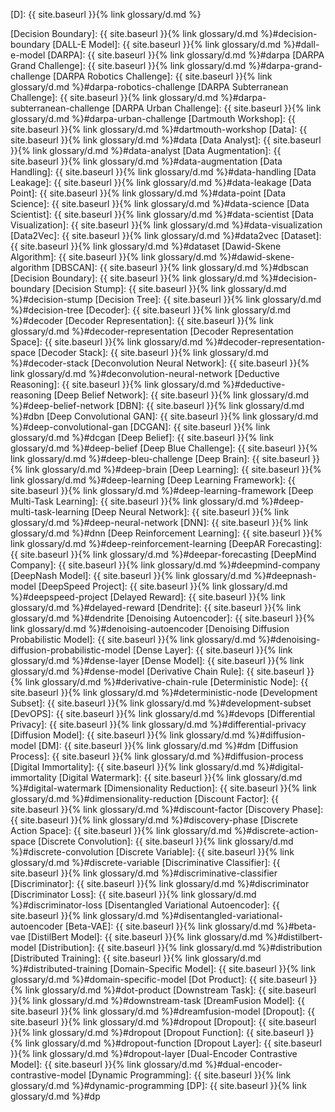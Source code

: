 [D]: {{ site.baseurl }}{% link glossary/d.md %}

[Decision Boundary]: {{ site.baseurl }}{% link glossary/d.md %}#decision-boundary
[DALL-E Model]: {{ site.baseurl }}{% link glossary/d.md %}#dall-e-model
[DARPA]: {{ site.baseurl }}{% link glossary/d.md %}#darpa
[DARPA Grand Challenge]: {{ site.baseurl }}{% link glossary/d.md %}#darpa-grand-challenge
[DARPA Robotics Challenge]: {{ site.baseurl }}{% link glossary/d.md %}#darpa-robotics-challenge
[DARPA Subterranean Challenge]: {{ site.baseurl }}{% link glossary/d.md %}#darpa-subterranean-challenge
[DARPA Urban Challenge]: {{ site.baseurl }}{% link glossary/d.md %}#darpa-urban-challenge
[Dartmouth Workshop]: {{ site.baseurl }}{% link glossary/d.md %}#dartmouth-workshop
[Data]: {{ site.baseurl }}{% link glossary/d.md %}#data
[Data Analyst]: {{ site.baseurl }}{% link glossary/d.md %}#data-analyst
[Data Augmentation]: {{ site.baseurl }}{% link glossary/d.md %}#data-augmentation
[Data Handling]: {{ site.baseurl }}{% link glossary/d.md %}#data-handling
[Data Leakage]: {{ site.baseurl }}{% link glossary/d.md %}#data-leakage
[Data Point]: {{ site.baseurl }}{% link glossary/d.md %}#data-point
[Data Science]: {{ site.baseurl }}{% link glossary/d.md %}#data-science
[Data Scientist]: {{ site.baseurl }}{% link glossary/d.md %}#data-scientist
[Data Visualization]: {{ site.baseurl }}{% link glossary/d.md %}#data-visualization
[Data2Vec]: {{ site.baseurl }}{% link glossary/d.md %}#data2vec
[Dataset]: {{ site.baseurl }}{% link glossary/d.md %}#dataset
[Dawid-Skene Algorithm]: {{ site.baseurl }}{% link glossary/d.md %}#dawid-skene-algorithm
[DBSCAN]: {{ site.baseurl }}{% link glossary/d.md %}#dbscan
[Decision Boundary]: {{ site.baseurl }}{% link glossary/d.md %}#decision-boundary
[Decision Stump]: {{ site.baseurl }}{% link glossary/d.md %}#decision-stump
[Decision Tree]: {{ site.baseurl }}{% link glossary/d.md %}#decision-tree
[Decoder]: {{ site.baseurl }}{% link glossary/d.md %}#decoder
[Decoder Representation]: {{ site.baseurl }}{% link glossary/d.md %}#decoder-representation
[Decoder Representation Space]: {{ site.baseurl }}{% link glossary/d.md %}#decoder-representation-space
[Decoder Stack]: {{ site.baseurl }}{% link glossary/d.md %}#decoder-stack
[Deconvolution Neural Network]: {{ site.baseurl }}{% link glossary/d.md %}#deconvolution-neural-network
[Deductive Reasoning]: {{ site.baseurl }}{% link glossary/d.md %}#deductive-reasoning
[Deep Belief Network]: {{ site.baseurl }}{% link glossary/d.md %}#deep-belief-network
[DBN]: {{ site.baseurl }}{% link glossary/d.md %}#dbn
[Deep Convolutional GAN]: {{ site.baseurl }}{% link glossary/d.md %}#deep-convolutional-gan
[DCGAN]: {{ site.baseurl }}{% link glossary/d.md %}#dcgan
[Deep Belief]: {{ site.baseurl }}{% link glossary/d.md %}#deep-belief
[Deep Blue Challenge]: {{ site.baseurl }}{% link glossary/d.md %}#deep-bleu-challenge
[Deep Brain]: {{ site.baseurl }}{% link glossary/d.md %}#deep-brain
[Deep Learning]: {{ site.baseurl }}{% link glossary/d.md %}#deep-learning
[Deep Learning Framework]: {{ site.baseurl }}{% link glossary/d.md %}#deep-learning-framework
[Deep Multi-Task Learning]: {{ site.baseurl }}{% link glossary/d.md %}#deep-multi-task-learning
[Deep Neural Network]: {{ site.baseurl }}{% link glossary/d.md %}#deep-neural-network
[DNN]: {{ site.baseurl }}{% link glossary/d.md %}#dnn
[Deep Reinforcement Learning]: {{ site.baseurl }}{% link glossary/d.md %}#deep-reinforcement-learning
[DeepAR Forecasting]: {{ site.baseurl }}{% link glossary/d.md %}#deepar-forecasting
[DeepMind Company]: {{ site.baseurl }}{% link glossary/d.md %}#deepmind-company
[DeepNash Model]: {{ site.baseurl }}{% link glossary/d.md %}#deepnash-model
[DeepSpeed Project]: {{ site.baseurl }}{% link glossary/d.md %}#deepspeed-project
[Delayed Reward]: {{ site.baseurl }}{% link glossary/d.md %}#delayed-reward
[Dendrite]: {{ site.baseurl }}{% link glossary/d.md %}#dendrite
[Denoising Autoencoder]: {{ site.baseurl }}{% link glossary/d.md %}#denoising-autoencoder
[Denoising Diffusion Probabilistic Model]: {{ site.baseurl }}{% link glossary/d.md %}#denoising-diffusion-probabilistic-model
[Dense Layer]: {{ site.baseurl }}{% link glossary/d.md %}#dense-layer
[Dense Model]: {{ site.baseurl }}{% link glossary/d.md %}#dense-model
[Derivative Chain Rule]: {{ site.baseurl }}{% link glossary/d.md %}#derivative-chain-rule
[Deterministic Node]: {{ site.baseurl }}{% link glossary/d.md %}#deterministic-node
[Development Subset]: {{ site.baseurl }}{% link glossary/d.md %}#development-subset
[DevOPS]: {{ site.baseurl }}{% link glossary/d.md %}#devops
[Differential Privacy]: {{ site.baseurl }}{% link glossary/d.md %}#differential-privacy
[Diffusion Model]: {{ site.baseurl }}{% link glossary/d.md %}#diffusion-model
[DM]: {{ site.baseurl }}{% link glossary/d.md %}#dm
[Diffusion Process]: {{ site.baseurl }}{% link glossary/d.md %}#diffusion-process
[Digital Immortality]: {{ site.baseurl }}{% link glossary/d.md %}#digital-immortality
[Digital Watermark]: {{ site.baseurl }}{% link glossary/d.md %}#digital-watermark
[Dimensionality Reduction]: {{ site.baseurl }}{% link glossary/d.md %}#dimensionality-reduction
[Discount Factor]: {{ site.baseurl }}{% link glossary/d.md %}#discount-factor
[Discovery Phase]: {{ site.baseurl }}{% link glossary/d.md %}#discovery-phase
[Discrete Action Space]: {{ site.baseurl }}{% link glossary/d.md %}#discrete-action-space
[Discrete Convolution]: {{ site.baseurl }}{% link glossary/d.md %}#discrete-convolution
[Discrete Variable]: {{ site.baseurl }}{% link glossary/d.md %}#discrete-variable
[Discriminative Classifier]: {{ site.baseurl }}{% link glossary/d.md %}#discriminative-classifier
[Discriminator]: {{ site.baseurl }}{% link glossary/d.md %}#discriminator
[Discriminator Loss]: {{ site.baseurl }}{% link glossary/d.md %}#discriminator-loss
[Disentangled Variational Autoencoder]: {{ site.baseurl }}{% link glossary/d.md %}#disentangled-variational-autoencoder
[Beta-VAE]: {{ site.baseurl }}{% link glossary/d.md %}#beta-vae
[DistilBert Model]: {{ site.baseurl }}{% link glossary/d.md %}#distilbert-model
[Distribution]: {{ site.baseurl }}{% link glossary/d.md %}#distribution
[Distributed Training]: {{ site.baseurl }}{% link glossary/d.md %}#distributed-training
[Domain-Specific Model]: {{ site.baseurl }}{% link glossary/d.md %}#domain-specific-model
[Dot Product]: {{ site.baseurl }}{% link glossary/d.md %}#dot-product
[Downstream Task]: {{ site.baseurl }}{% link glossary/d.md %}#downstream-task
[DreamFusion Model]: {{ site.baseurl }}{% link glossary/d.md %}#dreamfusion-model
[Dropout]: {{ site.baseurl }}{% link glossary/d.md %}#dropout
[Dropout]: {{ site.baseurl }}{% link glossary/d.md %}#dropout
[Dropout Function]: {{ site.baseurl }}{% link glossary/d.md %}#dropout-function
[Dropout Layer]: {{ site.baseurl }}{% link glossary/d.md %}#dropout-layer
[Dual-Encoder Contrastive Model]: {{ site.baseurl }}{% link glossary/d.md %}#dual-encoder-contrastive-model
[Dynamic Programming]: {{ site.baseurl }}{% link glossary/d.md %}#dynamic-programming
[DP]: {{ site.baseurl }}{% link glossary/d.md %}#dp
